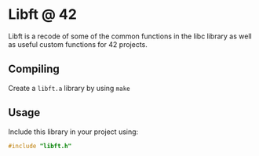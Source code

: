 # Libft @ 42
Libft is a recode of some of the common functions in the libc library as well as useful custom functions for 42 projects.

## Compiling
Create a `libft.a` library by using `make`

## Usage
Include this library in your project using:
```c
#include "libft.h"
```